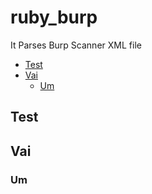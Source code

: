 # ruby_burp
It Parses Burp Scanner XML file

- [Test](#test)
- [Vai](#vai)
  - [Um](#um)
  
 ## Test
 
 ## Vai
 
 ### Um

